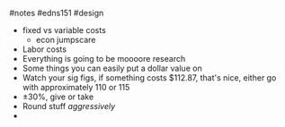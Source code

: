 #notes #edns151 #design 

- fixed vs variable costs
	- econ jumpscare
- Labor costs
- Everything is going to be moooore research
- Some things you can easily put a dollar value on
- Watch your sig figs, if something costs $112.87, that's nice, either go with approximately 110 or 115
- $\pm30$%, give or take
- Round stuff *aggressively*
- 
